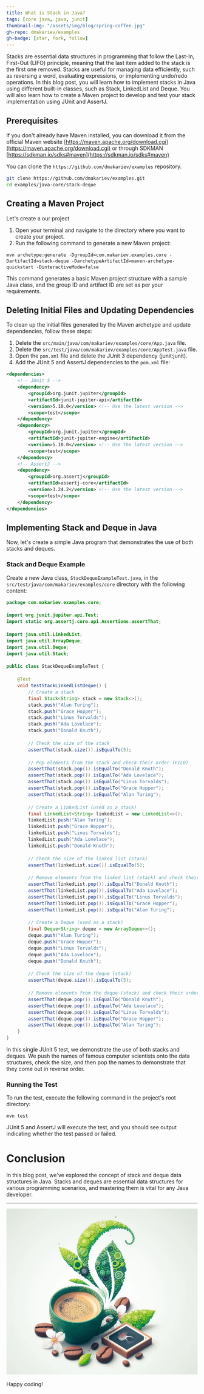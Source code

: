 ```yaml
---
title: What is Stack in Java?
tags: [core java, java, junit]
thumbnail-img: "/assets/img/blog/spring-coffee.jpg"
gh-repo: dmakariev/examples
gh-badge: [star, fork, follow]
---
```



Stacks are essential data structures in programming that follow the Last-In, First-Out (LIFO) principle, meaning that the last item added to the stack is the first one removed. Stacks are useful for managing data efficiently, such as reversing a word, evaluating expressions, or implementing undo/redo operations. In this blog post, you will learn how to implement stacks in Java using different built-in classes, such as Stack, LinkedList and Deque. You will also learn how to create a Maven project to develop and test your stack implementation using JUnit and AssertJ.


## Prerequisites
If you don't already have Maven installed, you can download it from the official Maven website [https://maven.apache.org/download.cgi](https://maven.apache.org/download.cgi) or through SDKMAN [https://sdkman.io/sdks#maven](https://sdkman.io/sdks#maven)

You can clone the `https://github.com/dmakariev/examples` repository.
```bash
git clone https://github.com/dmakariev/examples.git
cd examples/java-core/stack-deque
```

## Creating a Maven Project 
Let's create a our project 
1. Open your terminal and navigate to the directory where you want to create your project.
2. Run the following command to generate a new Maven project:
```shell
mvn archetype:generate -DgroupId=com.makariev.examples.core -DartifactId=stack-deque -DarchetypeArtifactId=maven-archetype-quickstart -DinteractiveMode=false
```
This command generates a basic Maven project structure with a sample Java class, and the group ID and artifact ID are set as per your requirements.

## Deleting Initial Files and Updating Dependencies

To clean up the initial files generated by the Maven archetype and update dependencies, follow these steps:

1. Delete the `src/main/java/com/makariev/examples/core/App.java` file.
2. Delete the `src/test/java/com/makariev/examples/core/AppTest.java` file.
3. Open the `pom.xml` file and delete the JUnit 3 dependency (junit:junit).
4. Add the JUnit 5 and AssertJ dependencies to the `pom.xml` file:


```xml
<dependencies>
    <!-- JUnit 5 -->
    <dependency>
        <groupId>org.junit.jupiter</groupId>
        <artifactId>junit-jupiter-api</artifactId>
        <version>5.10.0</version> <!-- Use the latest version -->
        <scope>test</scope>
    </dependency>
    <dependency>
        <groupId>org.junit.jupiter</groupId>
        <artifactId>junit-jupiter-engine</artifactId>
        <version>5.10.0</version> <!-- Use the latest version -->
        <scope>test</scope>
    </dependency>
    <!-- AssertJ -->
    <dependency>
        <groupId>org.assertj</groupId>
        <artifactId>assertj-core</artifactId>
        <version>3.24.2</version> <!-- Use the latest version -->
        <scope>test</scope>
    </dependency>
</dependencies>

```

## Implementing Stack and Deque in Java
Now, let's create a simple Java program that demonstrates the use of both stacks and deques.

### Stack and Deque Example
Create a new Java class, `StackDequeExampleTest.java`, in the `src/test/java/com/makariev/examples/core` directory with the following content:

```java
package com.makariev.examples.core;

import org.junit.jupiter.api.Test;
import static org.assertj.core.api.Assertions.assertThat;

import java.util.LinkedList;
import java.util.ArrayDeque;
import java.util.Deque;
import java.util.Stack;

public class StackDequeExampleTest {

    @Test
    void testStackLinkedListDeque() {
        // Create a stack
        final Stack<String> stack = new Stack<>();
        stack.push("Alan Turing");
        stack.push("Grace Hopper");
        stack.push("Linus Torvalds");
        stack.push("Ada Lovelace");
        stack.push("Donald Knuth");

        // Check the size of the stack
        assertThat(stack.size()).isEqualTo(5);

        // Pop elements from the stack and check their order (FILO)
        assertThat(stack.pop()).isEqualTo("Donald Knuth");
        assertThat(stack.pop()).isEqualTo("Ada Lovelace");
        assertThat(stack.pop()).isEqualTo("Linus Torvalds");
        assertThat(stack.pop()).isEqualTo("Grace Hopper");
        assertThat(stack.pop()).isEqualTo("Alan Turing");

        // Create a LinkedList (used as a stack)
        final LinkedList<String> linkedList = new LinkedList<>();
        linkedList.push("Alan Turing");
        linkedList.push("Grace Hopper");
        linkedList.push("Linus Torvalds");
        linkedList.push("Ada Lovelace");
        linkedList.push("Donald Knuth");

        // Check the size of the linked list (stack)
        assertThat(linkedList.size()).isEqualTo(5);

        // Remove elements from the linked list (stack) and check their order (FILO)
        assertThat(linkedList.pop()).isEqualTo("Donald Knuth");
        assertThat(linkedList.pop()).isEqualTo("Ada Lovelace");
        assertThat(linkedList.pop()).isEqualTo("Linus Torvalds");
        assertThat(linkedList.pop()).isEqualTo("Grace Hopper");
        assertThat(linkedList.pop()).isEqualTo("Alan Turing");

        // Create a Deque (used as a stack)
        final Deque<String> deque = new ArrayDeque<>();
        deque.push("Alan Turing");
        deque.push("Grace Hopper");
        deque.push("Linus Torvalds");
        deque.push("Ada Lovelace");
        deque.push("Donald Knuth");

        // Check the size of the deque (stack)
        assertThat(deque.size()).isEqualTo(5);

        // Remove elements from the deque (stack) and check their order (FILO)
        assertThat(deque.pop()).isEqualTo("Donald Knuth");
        assertThat(deque.pop()).isEqualTo("Ada Lovelace");
        assertThat(deque.pop()).isEqualTo("Linus Torvalds");
        assertThat(deque.pop()).isEqualTo("Grace Hopper");
        assertThat(deque.pop()).isEqualTo("Alan Turing");
    }
}

```

In this single JUnit 5 test, we demonstrate the use of both stacks and deques. We push the names of famous computer scientists onto the data structures, check the size, and then pop the names to demonstrate that they come out in reverse order.

### Running the Test
To run the test, execute the following command in the project's root directory:
```shell
mvn test
```

JUnit 5 and AssertJ will execute the test, and you should see output indicating whether the test passed or failed.

# Conclusion

In this blog post, we've explored the concept of stack and deque data structures in Java. Stacks and deques are essential data structures for various programming scenarios, and mastering them is vital for any Java developer.

---

[![Coffee Time!](/assets/img/blog/spring-coffee.jpg)](/assets/img/blog/spring-coffee.jpg)

Happy coding!




